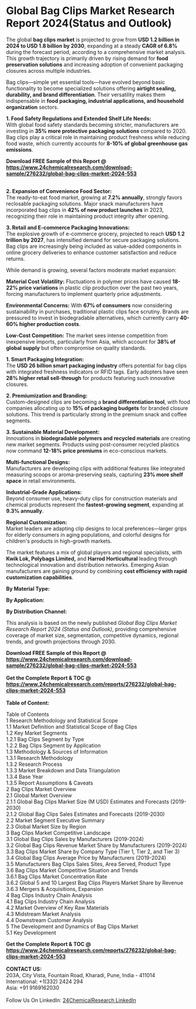 <h1>Global Bag Clips Market Research Report 2024(Status and Outlook)</h1><p>The global <strong>bag clips market</strong> is projected to grow from <strong>USD 1.2 billion in 2024 to USD 1.8 billion by 2030</strong>, expanding at a steady <strong>CAGR of 6.8%</strong> during the forecast period, according to a comprehensive market analysis. This growth trajectory is primarily driven by rising demand for <strong>food preservation solutions</strong> and increasing adoption of convenient packaging closures across multiple industries.</p><p>Bag clips—simple yet essential tools—have evolved beyond basic functionality to become specialized solutions offering <strong>airtight sealing, durability, and brand differentiation</strong>. Their versatility makes them indispensable in <strong>food packaging, industrial applications, and household organization</strong> sectors.</p><p><strong>1. Food Safety Regulations and Extended Shelf Life Needs:</strong><br>
With global food safety standards becoming stricter, manufacturers are investing in <strong>35% more protective packaging solutions</strong> compared to 2020. Bag clips play a critical role in maintaining product freshness while reducing food waste, which currently accounts for <strong>8-10% of global greenhouse gas emissions</strong>.</p><div><b>Download FREE Sample of this Report @ 
            <a href="https://www.24chemicalresearch.com/download-sample/276232/global-bag-clips-market-2024-553">
            https://www.24chemicalresearch.com/download-sample/276232/global-bag-clips-market-2024-553</a></b></div><br><p><strong>2. Expansion of Convenience Food Sector:</strong><br>
The ready-to-eat food market, growing at <strong>7.2% annually</strong>, strongly favors reclosable packaging solutions. Major snack manufacturers have incorporated bag clips in <strong>42% of new product launches</strong> in 2023, recognizing their role in maintaining product integrity after opening.</p><p><strong>3. Retail and E-commerce Packaging Innovations:</strong><br>
The explosive growth of e-commerce grocery, projected to reach <strong>USD 1.2 trillion by 2027</strong>, has intensified demand for secure packaging solutions. Bag clips are increasingly being included as value-added components in online grocery deliveries to enhance customer satisfaction and reduce returns.</p><p>While demand is growing, several factors moderate market expansion:</p><p><strong>Material Cost Volatility:</strong> Fluctuations in polymer prices have caused <strong>18-22% price variations</strong> in plastic clip production over the past two years, forcing manufacturers to implement quarterly price adjustments.</p><p><strong>Environmental Concerns:</strong> With <strong>67% of consumers</strong> now considering sustainability in purchases, traditional plastic clips face scrutiny. Brands are pressured to invest in biodegradable alternatives, which currently carry <strong>40-60% higher production costs</strong>.</p><p><strong>Low-Cost Competition:</strong> The market sees intense competition from inexpensive imports, particularly from Asia, which account for <strong>38% of global supply</strong> but often compromise on quality standards.</p><p><strong>1. Smart Packaging Integration:</strong><br>
The <strong>USD 26 billion smart packaging industry</strong> offers potential for bag clips with integrated freshness indicators or RFID tags. Early adopters have seen <strong>28% higher retail sell-through</strong> for products featuring such innovative closures.</p><p><strong>2. Premiumization and Branding:</strong><br>
Custom-designed clips are becoming a <strong>brand differentiation tool</strong>, with food companies allocating up to <strong>15% of packaging budgets</strong> for branded closure solutions. This trend is particularly strong in the premium snack and coffee segments.</p><p><strong>3. Sustainable Material Development:</strong><br>
Innovations in <strong>biodegradable polymers and recycled materials</strong> are creating new market segments. Products using post-consumer recycled plastics now command <strong>12-18% price premiums</strong> in eco-conscious markets.</p><p><strong>Multi-functional Designs:</strong><br>
	Manufacturers are developing clips with additional features like integrated measuring scoops or aroma-preserving seals, capturing <strong>23% more shelf space</strong> in retail environments.</p><p><strong>Industrial-Grade Applications:</strong><br>
	Beyond consumer use, heavy-duty clips for construction materials and chemical products represent the <strong>fastest-growing segment</strong>, expanding at <strong>9.3% annually</strong>.</p><p><strong>Regional Customization:</strong><br>
	Market leaders are adapting clip designs to local preferences—larger grips for elderly consumers in aging populations, and colorful designs for children's products in high-growth markets.</p><p>The market features a mix of global players and regional specialists, with <strong>Kwik Lok, Polybags Limited,</strong> and <strong>Harrod Horticultural</strong> leading through technological innovation and distribution networks. Emerging Asian manufacturers are gaining ground by combining <strong>cost efficiency with rapid customization capabilities</strong>.</p><p><strong>By Material Type:</strong></p><p><strong>By Application:</strong></p><p><strong>By Distribution Channel:</strong></p><p>This analysis is based on the newly published <em>Global Bag Clips Market Research Report 2024 (Status and Outlook)</em>, providing comprehensive coverage of market size, segmentation, competitive dynamics, regional trends, and growth projections through 2030.</p><div><b>Download FREE Sample of this Report @ 
            <a href="https://www.24chemicalresearch.com/download-sample/276232/global-bag-clips-market-2024-553">
            https://www.24chemicalresearch.com/download-sample/276232/global-bag-clips-market-2024-553</a></b></div><br><div><b>Get the Complete Report & TOC @ 
            <a href="https://www.24chemicalresearch.com/reports/276232/global-bag-clips-market-2024-553">
            https://www.24chemicalresearch.com/reports/276232/global-bag-clips-market-2024-553</a></b></div><br>
            <b>Table of Content:</b><p>Table of Contents<br />
1 Research Methodology and Statistical Scope<br />
1.1 Market Definition and Statistical Scope of Bag Clips<br />
1.2 Key Market Segments<br />
1.2.1 Bag Clips Segment by Type<br />
1.2.2 Bag Clips Segment by Application<br />
1.3 Methodology & Sources of Information<br />
1.3.1 Research Methodology<br />
1.3.2 Research Process<br />
1.3.3 Market Breakdown and Data Triangulation<br />
1.3.4 Base Year<br />
1.3.5 Report Assumptions & Caveats<br />
2 Bag Clips Market Overview<br />
2.1 Global Market Overview<br />
2.1.1 Global Bag Clips Market Size (M USD) Estimates and Forecasts (2019-2030)<br />
2.1.2 Global Bag Clips Sales Estimates and Forecasts (2019-2030)<br />
2.2 Market Segment Executive Summary<br />
2.3 Global Market Size by Region<br />
3 Bag Clips Market Competitive Landscape<br />
3.1 Global Bag Clips Sales by Manufacturers (2019-2024)<br />
3.2 Global Bag Clips Revenue Market Share by Manufacturers (2019-2024)<br />
3.3 Bag Clips Market Share by Company Type (Tier 1, Tier 2, and Tier 3)<br />
3.4 Global Bag Clips Average Price by Manufacturers (2019-2024)<br />
3.5 Manufacturers Bag Clips Sales Sites, Area Served, Product Type<br />
3.6 Bag Clips Market Competitive Situation and Trends<br />
3.6.1 Bag Clips Market Concentration Rate<br />
3.6.2 Global 5 and 10 Largest Bag Clips Players Market Share by Revenue<br />
3.6.3 Mergers & Acquisitions, Expansion<br />
4 Bag Clips Industry Chain Analysis<br />
4.1 Bag Clips Industry Chain Analysis<br />
4.2 Market Overview of Key Raw Materials<br />
4.3 Midstream Market Analysis<br />
4.4 Downstream Customer Analysis<br />
5 The Development and Dynamics of Bag Clips Market <br />
5.1 Key Development</p><div><b>Get the Complete Report & TOC @ 
            <a href="https://www.24chemicalresearch.com/reports/276232/global-bag-clips-market-2024-553">
            https://www.24chemicalresearch.com/reports/276232/global-bag-clips-market-2024-553</a></b></div><br><b>CONTACT US:</b><br>
            203A, City Vista, Fountain Road, Kharadi, Pune, India - 411014<br>
            International: +1(332) 2424 294<br>
            Asia: +91 9169162030 <br><br>
            Follow Us On LinkedIn: <a href="https://www.linkedin.com/company/24chemicalresearch/">24ChemicalResearch LinkedIn</a>